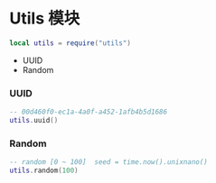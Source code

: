 # Utils 模块
```lua
local utils = require("utils")
```

* UUID
* Random

### UUID
```lua
-- 00d460f0-ec1a-4a0f-a452-1afb4b5d1686
utils.uuid()
```

### Random
```lua
-- random [0 ~ 100]  seed = time.now().unixnano()
utils.random(100)
```